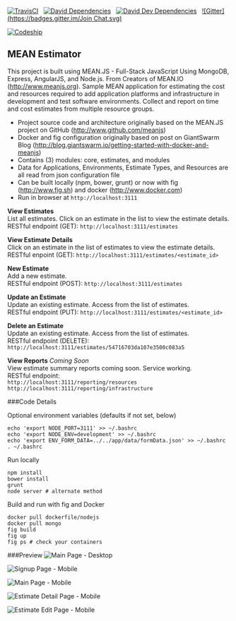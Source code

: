 [![TravisCI](https://travis-ci.org/garystafford/meanestimator.svg?branch=master)](https://travis-ci.org/garystafford/meanestimator)&nbsp;&nbsp;
[![David Dependencies](https://david-dm.org/garystafford/meanestimator.png)](https://david-dm.org/garystafford/meanestimator)&nbsp;&nbsp;
[![David Dev Dependencies](https://david-dm.org/garystafford/meanestimator/dev-status.png)](https://david-dm.org/garystafford/meanestimator#info=devDependencies)&nbsp;&nbsp;
[![Gitter](https://badges.gitter.im/Join Chat.svg)](https://gitter.im/garystafford/meanestimator?utm_source=badge&utm_medium=badge&utm_campaign=pr-badge&utm_content=badge)&nbsp;&nbsp;

[![Codeship](https://codeship.com/projects/ffb358c0-4ab8-0132-efcb-7aa9472b8ea5/status)](https://codeship.com/projects/46419)

## MEAN Estimator

This project is built using MEAN.JS - Full-Stack JavaScript Using MongoDB, Express, AngularJS, and Node.js. 
From Creators of MEAN.IO (<http://www.meanjs.org>). Sample MEAN application for estimating the cost and resources
required to add application platforms and infrastructure in development and test software environments. 
Collect and report on time and cost estimates from multiple resource groups.

* Project source code and architecture originally based on the MEAN.JS project on GitHub (<http://www.github.com/meanjs>)
* Docker and fig configuration originally based on post on GiantSwarm Blog (<http://blog.giantswarm.io/getting-started-with-docker-and-meanjs>)
* Contains (3) modules: core, estimates, and modules
* Data for Applications, Environments, Estimate Types, and Resources are all read from json configuration file
* Can be built locally (npm, bower, grunt) or now with fig (<http://www.fig.sh>) and docker (<http://www.docker.com>)
* Run in browser at `http://localhost:3111`

**View Estimates**  
List all estimates. Click on an estimate in the list to view the estimate details.  
RESTful endpoint (GET): `http://localhost:3111/estimates`

**View Estimate Details**  
Click on an estimate in the list of estimates to view the estimate details.  
RESTful enpoint (GET): `http://localhost:3111/estimates/<estimate_id>`

**New Estimate**  
Add a new estimate.  
RESTful endpoint (POST): `http://localhost:3111/estimates`

**Update an Estimate**  
Update an existing estimate. Access from the list of estimates.  
RESTful endpoint (PUT): `http://localhost:3111/estimates/<estimate_id>`

**Delete an Estimate**  
Update an existing estimate. Access from the list of estimates.  
RESTful endpoint (DELETE): `http://localhost:3111/estimates/54716703da107e3500c083a5`

**View Reports** _Coming Soon_  
View estimate summary reports coming soon. Service working.  
RESTful endpoint:  
`http://localhost:3111/reporting/resources`
`http://localhost:3111/reporting/infrastructure`

###Code Details

Optional environment variables (defaults if not set, below)
```
echo 'export NODE_PORT=3111' >> ~/.bashrc
echo 'export NODE_ENV=development' >> ~/.bashrc
echo 'export ENV_FORM_DATA=../../app/data/formData.json' >> ~/.bashrc
. ~/.bashrc
```

Run locally
```
npm install
bower install
grunt
node server # alternate method
```

Build and run with fig and Docker
```
docker pull dockerfile/nodejs
docker pull mongo
fig build
fig up
fig ps # check your containers
```

###Preview
![Main Page - Desktop](https://github.com/garystafford/meanestimator/blob/master/images/main_page.png?raw=true)

![Signup Page - Mobile](https://github.com/garystafford/meanestimator/blob/master/images/signup_mobile.png?raw=true)

![Main Page - Mobile](https://github.com/garystafford/meanestimator/blob/master/images/main_page_mobile.png?raw=true)

![Estimate Detail Page - Mobile](https://github.com/garystafford/meanestimator/blob/master/images/estimate_detail_mobile.png?raw=true)

![Estimate Edit Page - Mobile](https://github.com/garystafford/meanestimator/blob/master/images/edit_estimate_mobile.png?raw=true)
